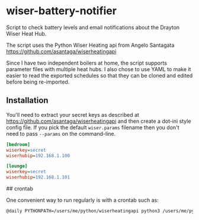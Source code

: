 # wiser-battery-notifier

Script to check battery levels and email notifications about the Drayton Wiser Heat Hub.

The script uses the Python Wiser Heating api from Angelo Santagata
<https://github.com/asantaga/wiserheatingapi>

Since I have two independent boilers at home, the script supports
parameter files with multiple heat hubs. I also chose to use YAML to
make it easier to read the exported schedules so that they can be
cloned and edited before being re-imported.

## Installation

You'll need to extract your secret keys as described at
<https://github.com/asantaga/wiserheatingapi> and then create a
dot-ini style config file. If you pick the default ```wiser.params```
filename then you don't need to pass ```--params``` on the command-line.

```ini
[bedroom]
wiserkey=secret
wiserhubip=192.168.1.100

[lounge]
wiserkey=secret
wiserhubip=192.168.1.101
```

## crontab

One convenient way to run regularly is with a crontab such as:

```bash
@daily PYTHONPATH=/users/me/python/wiserheatingapi python3 /users/me/python/wiser-battery-notifier/notifier.py --params /users/me/python/wiser-battery-notifier/wiser.params
```

